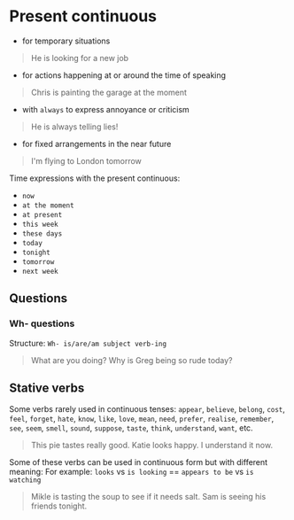 # Present continuous

- for temporary situations
> He is looking for a new job
- for actions happening at or around the time of speaking
> Chris is painting the garage at the moment
- with `always` to express annoyance or criticism
> He is always telling lies!
- for fixed arrangements in the near future
> I'm flying to London tomorrow

Time expressions with the present continuous:
- `now`
- `at the moment`
- `at present`
- `this week`
- `these days`
- `today`
- `tonight`
- `tomorrow`
- `next week`

## Questions
### Wh- questions
Structure:
`Wh- is/are/am subject verb-ing`
> What are you doing?
> Why is Greg being so rude today?


## Stative verbs
Some verbs rarely used in continuous tenses:
`appear`, `believe`, `belong`, `cost`, `feel`, `forget`, `hate`, `know`, `like`, `love`, `mean`, `need`, `prefer`, `realise`, `remember`, `see`, `seem`, `smell`, `sound`, `suppose`, `taste`, `think`, `understand`, `want`, etc.

> This pie tastes really good.
> Katie looks happy.
> I understand it now.

Some of these verbs can be used in continuous form but with different meaning:
For example:
`looks` vs `is looking` == `appears to be` vs `is watching`
> Mikle is tasting the soup to see if it needs salt.
> Sam is seeing his friends tonight.
